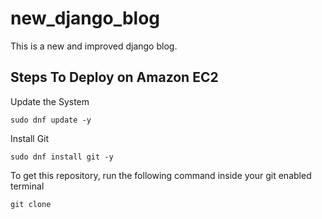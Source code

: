 # new_django_blog
This is a new and improved django blog.
## Steps To Deploy on Amazon EC2
Update the System   
                      
``sudo dnf update -y``            

Install Git   
          
``sudo dnf install git -y``  
    
To get this repository, run the following command inside your git enabled terminal     
                     
`` git clone ``
